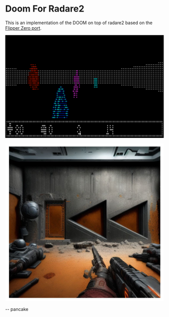 # Doom For Radare2

This is an implementation of the DOOM on top of radare2 based on the [Flipper Zero port](https://github.com/p4nic4ttack/doom-flipper-zero).

![r2doom.png](assets/r2doom.png)

![r2doom-ailogo.jpg](assets/r2doom-ailogo.jpg)

-- pancake
